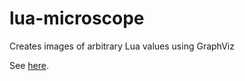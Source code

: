 lua-microscope
==============

Creates images of arbitrary Lua values using GraphViz

See [here](http://siffiejoe.github.io/lua-microscope/).

